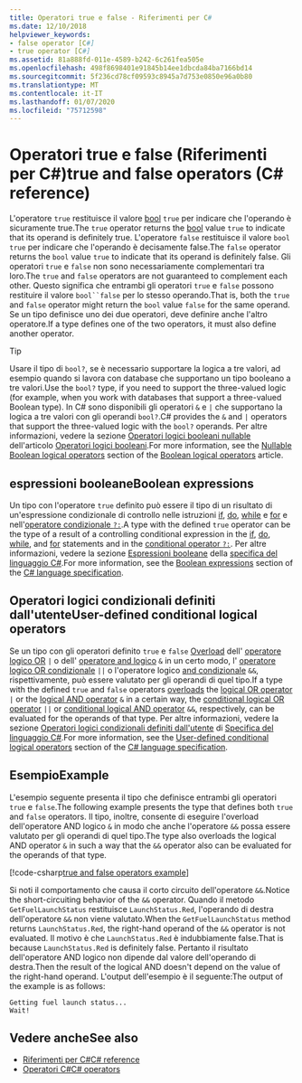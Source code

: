 ```yaml
---
title: Operatori true e false - Riferimenti per C#
ms.date: 12/10/2018
helpviewer_keywords:
- false operator [C#]
- true operator [C#]
ms.assetid: 81a888fd-011e-4589-b242-6c261fea505e
ms.openlocfilehash: 498f8698401e91845b14ee1dbcda84ba7166bd14
ms.sourcegitcommit: 5f236cd78cf09593c8945a7d753e0850e96a0b80
ms.translationtype: MT
ms.contentlocale: it-IT
ms.lasthandoff: 01/07/2020
ms.locfileid: "75712598"
---
```

# <a name="true-and-false-operators-c-reference"></a><span data-ttu-id="776c9-102">Operatori true e false (Riferimenti per C#)</span><span class="sxs-lookup"><span data-stu-id="776c9-102">true and false operators (C# reference)</span></span>

<span data-ttu-id="776c9-103">L'operatore `true` restituisce il valore [bool](../builtin-types/bool.md) `true` per indicare che l'operando è sicuramente true.</span><span class="sxs-lookup"><span data-stu-id="776c9-103">The `true` operator returns the [bool](../builtin-types/bool.md) value `true` to indicate that its operand is definitely true.</span></span> <span data-ttu-id="776c9-104">L'operatore `false` restituisce il valore `bool` `true` per indicare che l'operando è decisamente false.</span><span class="sxs-lookup"><span data-stu-id="776c9-104">The `false` operator returns the `bool` value `true` to indicate that its operand is definitely false.</span></span> <span data-ttu-id="776c9-105">Gli operatori `true` e `false` non sono necessariamente complementari tra loro.</span><span class="sxs-lookup"><span data-stu-id="776c9-105">The `true` and `false` operators are not guaranteed to complement each other.</span></span> <span data-ttu-id="776c9-106">Questo significa che entrambi gli operatori `true` e `false` possono restituire il valore `bool``false` per lo stesso operando.</span><span class="sxs-lookup"><span data-stu-id="776c9-106">That is, both the `true` and `false` operator might return the `bool` value `false` for the same operand.</span></span> <span data-ttu-id="776c9-107">Se un tipo definisce uno dei due operatori, deve definire anche l'altro operatore.</span><span class="sxs-lookup"><span data-stu-id="776c9-107">If a type defines one of the two operators, it must also define another operator.</span></span>

> [!TIP]
> <span data-ttu-id="776c9-108">Usare il tipo di `bool?`, se è necessario supportare la logica a tre valori, ad esempio quando si lavora con database che supportano un tipo booleano a tre valori.</span><span class="sxs-lookup"><span data-stu-id="776c9-108">Use the `bool?` type, if you need to support the three-valued logic (for example, when you work with databases that support a three-valued Boolean type).</span></span> <span data-ttu-id="776c9-109">In C# sono disponibili gli operatori `&` e `|` che supportano la logica a tre valori con gli operandi `bool?`.</span><span class="sxs-lookup"><span data-stu-id="776c9-109">C# provides the `&` and `|` operators that support the three-valued logic with the `bool?` operands.</span></span> <span data-ttu-id="776c9-110">Per altre informazioni, vedere la sezione [Operatori logici booleani nullable](boolean-logical-operators.md#nullable-boolean-logical-operators) dell'articolo [Operatori logici booleani](boolean-logical-operators.md).</span><span class="sxs-lookup"><span data-stu-id="776c9-110">For more information, see the [Nullable Boolean logical operators](boolean-logical-operators.md#nullable-boolean-logical-operators) section of the [Boolean logical operators](boolean-logical-operators.md) article.</span></span>

## <a name="boolean-expressions"></a><span data-ttu-id="776c9-111">espressioni booleane</span><span class="sxs-lookup"><span data-stu-id="776c9-111">Boolean expressions</span></span>

<span data-ttu-id="776c9-112">Un tipo con l'operatore `true` definito può essere il tipo di un risultato di un'espressione condizionale di controllo nelle istruzioni [if](../keywords/if-else.md), [do](../keywords/do.md), [while](../keywords/while.md) e [for](../keywords/for.md) e nell'[operatore condizionale `?:`](conditional-operator.md).</span><span class="sxs-lookup"><span data-stu-id="776c9-112">A type with the defined `true` operator can be the type of a result of a controlling conditional expression in the [if](../keywords/if-else.md), [do](../keywords/do.md), [while](../keywords/while.md), and [for](../keywords/for.md) statements and in the [conditional operator `?:`](conditional-operator.md).</span></span> <span data-ttu-id="776c9-113">Per altre informazioni, vedere la sezione [Espressioni booleane](~/_csharplang/spec/expressions.md#boolean-expressions) della [specifica del linguaggio C#](~/_csharplang/spec/introduction.md).</span><span class="sxs-lookup"><span data-stu-id="776c9-113">For more information, see the [Boolean expressions](~/_csharplang/spec/expressions.md#boolean-expressions) section of the [C# language specification](~/_csharplang/spec/introduction.md).</span></span>

## <a name="user-defined-conditional-logical-operators"></a><span data-ttu-id="776c9-114">Operatori logici condizionali definiti dall'utente</span><span class="sxs-lookup"><span data-stu-id="776c9-114">User-defined conditional logical operators</span></span>

<span data-ttu-id="776c9-115">Se un tipo con gli operatori definito `true` e `false` [Overload](operator-overloading.md) dell' [operatore logico OR](boolean-logical-operators.md#logical-or-operator-) `|` o dell' [operatore and logico](boolean-logical-operators.md#logical-and-operator-) `&` in un certo modo, l' [operatore logico OR condizionale](boolean-logical-operators.md#conditional-logical-or-operator-) `||` o l'operatore logico [and condizionale](boolean-logical-operators.md#conditional-logical-and-operator-) `&&`, rispettivamente, può essere valutato per gli operandi di quel tipo.</span><span class="sxs-lookup"><span data-stu-id="776c9-115">If a type with the defined `true` and `false` operators [overloads](operator-overloading.md) the [logical OR operator](boolean-logical-operators.md#logical-or-operator-) `|` or the [logical AND operator](boolean-logical-operators.md#logical-and-operator-) `&` in a certain way, the [conditional logical OR operator](boolean-logical-operators.md#conditional-logical-or-operator-) `||` or [conditional logical AND operator](boolean-logical-operators.md#conditional-logical-and-operator-) `&&`, respectively, can be evaluated for the operands of that type.</span></span> <span data-ttu-id="776c9-116">Per altre informazioni, vedere la sezione [Operatori logici condizionali definiti dall'utente](~/_csharplang/spec/expressions.md#user-defined-conditional-logical-operators) di [Specifica del linguaggio C#](~/_csharplang/spec/introduction.md).</span><span class="sxs-lookup"><span data-stu-id="776c9-116">For more information, see the [User-defined conditional logical operators](~/_csharplang/spec/expressions.md#user-defined-conditional-logical-operators) section of the [C# language specification](~/_csharplang/spec/introduction.md).</span></span>

## <a name="example"></a><span data-ttu-id="776c9-117">Esempio</span><span class="sxs-lookup"><span data-stu-id="776c9-117">Example</span></span>

<span data-ttu-id="776c9-118">L'esempio seguente presenta il tipo che definisce entrambi gli operatori `true` e `false`.</span><span class="sxs-lookup"><span data-stu-id="776c9-118">The following example presents the type that defines both `true` and `false` operators.</span></span> <span data-ttu-id="776c9-119">Il tipo, inoltre, consente di eseguire l'overload dell'operatore AND logico `&` in modo che anche l'operatore `&&` possa essere valutato per gli operandi di quel tipo.</span><span class="sxs-lookup"><span data-stu-id="776c9-119">The type also overloads the logical AND operator `&` in such a way that the `&&` operator also can be evaluated for the operands of that type.</span></span>

[!code-csharp[true and false operators example](~/samples/csharp/language-reference/operators/TrueFalseOperators.cs)]

<span data-ttu-id="776c9-120">Si noti il comportamento che causa il corto circuito dell'operatore `&&`.</span><span class="sxs-lookup"><span data-stu-id="776c9-120">Notice the short-circuiting behavior of the `&&` operator.</span></span> <span data-ttu-id="776c9-121">Quando il metodo `GetFuelLaunchStatus` restituisce `LaunchStatus.Red`, l'operando di destra dell'operatore `&&` non viene valutato.</span><span class="sxs-lookup"><span data-stu-id="776c9-121">When the `GetFuelLaunchStatus` method returns `LaunchStatus.Red`, the right-hand operand of the `&&` operator is not evaluated.</span></span> <span data-ttu-id="776c9-122">Il motivo è che `LaunchStatus.Red` è indubbiamente false.</span><span class="sxs-lookup"><span data-stu-id="776c9-122">That is because `LaunchStatus.Red` is definitely false.</span></span> <span data-ttu-id="776c9-123">Pertanto il risultato dell'operatore AND logico non dipende dal valore dell'operando di destra.</span><span class="sxs-lookup"><span data-stu-id="776c9-123">Then the result of the logical AND doesn't depend on the value of the right-hand operand.</span></span> <span data-ttu-id="776c9-124">L'output dell'esempio è il seguente:</span><span class="sxs-lookup"><span data-stu-id="776c9-124">The output of the example is as follows:</span></span>

```console
Getting fuel launch status...
Wait!
```

## <a name="see-also"></a><span data-ttu-id="776c9-125">Vedere anche</span><span class="sxs-lookup"><span data-stu-id="776c9-125">See also</span></span>

- [<span data-ttu-id="776c9-126">Riferimenti per C#</span><span class="sxs-lookup"><span data-stu-id="776c9-126">C# reference</span></span>](../index.md)
- [<span data-ttu-id="776c9-127">Operatori C#</span><span class="sxs-lookup"><span data-stu-id="776c9-127">C# operators</span></span>](index.md)
